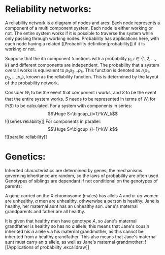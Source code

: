
# Reliability networks:

A reliability network is a diagram of nodes and arcs. Each node represents a component of a multi component system. Each node is either working or not. The entire system works if it is possible to traverse the system while only passing through working nodes. Probability has applications here, with each node having a related [[Probability definition|probability]] if it is working or not.

Suppose that the $i$th component functions with a probability $p_i,i\in\{1,2,\dots,k\}$ and different components are independent. The probability that a system overall works is equivalent to $p_1p_2\dots p_k$. This function is denoted as $r(p_1,p_2,\dots,p_k)$, known as the reliability function. This is determined by the layout of the probability network.

Consider $W_i$ to be the event that component $i$ works, and $S$ to be the event that the entire system works. $S$ needs to be represented in terms of $W_i$ for $\mathbb{P}(S)$ to be calculated. For a system with components in series:
$$\Huge S=\bigcap_{i=1}^kW_k$$
![[series reliability]]
For components in parallel:$$\Huge S=\bigcup_{i=1}^kW_k$$![[parallel reliability]]
# Genetics:

Inherited characteristics are determined by genes, the mechanisms governing inheritance are random, so the laws of probability are often used. Genotypes of siblings are dependant if not conditional on the genotypes of parents:

A gene carried on the X chromosome (males) has allels $A$ and $a$. $aa$ women are unhealthy, $a$ men are unhealthy, othwerwise a person is healthy. Jane is healthy, her maternal aunt has an unhealthy son. Jane's maternal grandparents and father are all healthy.

It is given that healthy men have genotype $A$, so Jane's maternal grandfather is healthy so has no $a$ allele, this means that Jane's cousin inherited his $a$ allele via his maternal grandmother, as this cannot be inherited from a healthy grandfather. This also means that Jane's maternal aunt must carry an $a$ allele, as well as Jane's maternal grandmother:
![[Applications of probability .excalidraw]]